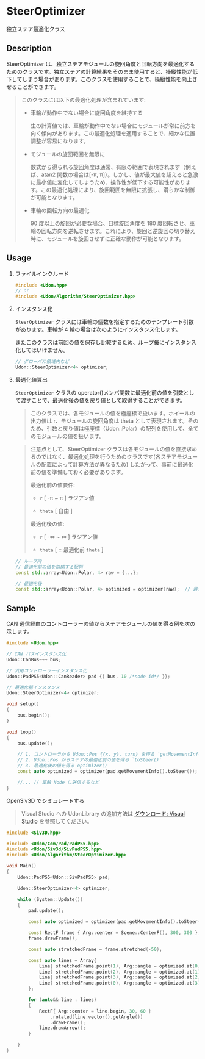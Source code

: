 # SteerOptimizer

独立ステア最適化クラス

## Description

SteerOptimizer は、独立ステアモジュールの旋回角度と回転方向を最適化するためのクラスです。独立ステアの計算結果をそのまま使用すると、操縦性能が低下してしまう場合があります。このクラスを使用することで、操縦性能を向上させることができます。

> このクラスには以下の最適化処理が含まれています:
>
> -   車輪が動作中でない場合に旋回角度を維持する
>
>     生の計算値では、車輪が動作中でない場合にモジュールが常に前方を向く傾向があります。この最適化処理を適用することで、細かな位置調整が容易になります。
>
> -   モジュールの旋回範囲を無限に
>
>     数式から得られる旋回角度は通常、有限の範囲で表現されます（例えば、atan2 関数の場合は[-π, π]）。しかし、値が最大値を超えると急激に最小値に変化してしまうため、操作性が低下する可能性があります。この最適化処理により、旋回範囲を無限に拡張し、滑らかな制御が可能となります。
>
> -   車輪の回転方向の最適化
>
>     90 度以上の旋回が必要な場合、目標旋回角度を 180 度回転させ、車輪の回転方向を逆転させます。これにより、旋回と逆旋回の切り替え時に、モジュールを旋回させずに正確な動作が可能となります。

## Usage

1. ファイルインクルード

    ```cpp
    #include <Udon.hpp>
    // or
    #include <Udon/Algorithm/SteerOptimizer.hpp>
    ```

2. インスタンス化

    `SteerOptimizer` クラスには車輪の個数を指定するためのテンプレート引数があります。車輪が 4 輪の場合は次のようにインスタンス化します。

    またこのクラスは前回の値を保存し比較するため、ループ毎にインスタンス化してはいけません。

    ```cpp
    // グローバル領域内など
    Udon::SteerOptimizer<4> optimizer;
    ```

3. 最適化値算出

    `SteerOptimizer` クラスの operator()メンバ関数に最適化前の値を引数として渡すことで、最適化後の値を戻り値として取得することができます。

    > このクラスでは、各モジュールの値を極座標で扱います。ホイールの出力値は r、モジュールの旋回角度は theta として表現されます。そのため、引数と戻り値は極座標（Udon::Polar）の配列を使用して、全てのモジュールの値を扱います。

    > 注意点として、SteerOptimizer クラスは各モジュールの値を直接求めるのではなく、最適化処理を行うためのクラスです(各ステアモジュールの配置によって計算方法が異なるため) したがって、事前に最適化前の値を準備しておく必要があります。
    >
    > 最適化前の値要件:
    >
    > - `r` [ -π ~ π ] ラジアン値
    >
    > - `theta` [ 自由 ]
    >
    > 最適化後の値:
    >
    > - `r` [ -∞ ~ ∞ ] ラジアン値
    >
    > - `theta` [ ± 最適化前 `theta` ]

    ```cpp
    // ループ内
    // 最適化前の値を格納する配列
    const std::array<Udon::Polar, 4> raw = {...};

    // 最適化後
    const std::array<Udon::Polar, 4> optimized = optimizer(raw);  // 最適化後の値を取得
    ```

## Sample

CAN 通信経由のコントローラーの値からステアモジュールの値を得る例を次の示します。

```cpp
#include <Udon.hpp>

// CAN バスインスタンス化
Udon::CanBus~~~ bus;

// 汎用コントローラーインスタンス化
Udon::PadPS5<Udon::CanReader> pad {{ bus, 10 /*node id*/ }};

// 最適化器インスタンス
Udon::SteerOptimizer<4> optimizer;

void setup()
{
    bus.begin();
}

void loop()
{
    bus.update();

    // 1. コントローラから Udon::Pos {{x, y}, turn} を得る `getMovementInfo()`
    // 2. Udon::Pos からステアの最適化前の値を得る `toSteer()`
    // 3. 最適化後の値を得る optimizer()
    const auto optimized = optimizer(pad.getMovementInfo().toSteer());

    //... // 車輪 Node に送信するなど
}
```

OpenSiv3D でシミュレートする

> Visual Studio への UdonLibrary の追加方法は [ダウンロード: Visual Studio](./../../README.md) を参照してください。

```cpp
#include <Siv3D.hpp>

#include <Udon/Com/Pad/PadPS5.hpp>
#include <Udon/Siv3d/SivPadPS5.hpp>
#include <Udon/Algorithm/SteerOptimizer.hpp>

void Main()
{
    Udon::PadPS5<Udon::SivPadPS5> pad;

    Udon::SteerOptimizer<4> optimizer;

    while (System::Update())
    {
        pad.update();

        const auto optimized = optimizer(pad.getMovementInfo().toSteer());

        const RectF frame { Arg::center = Scene::CenterF(), 300, 300 };
        frame.drawFrame();

        const auto stretchedFrame = frame.stretched(-50);

        const auto lines = Array{
            Line{ stretchedFrame.point(1), Arg::angle = optimized.at(0).theta, optimized.at(0).r + 0.000000001 },
            Line{ stretchedFrame.point(2), Arg::angle = optimized.at(1).theta, optimized.at(1).r + 0.000000001 },
            Line{ stretchedFrame.point(3), Arg::angle = optimized.at(2).theta, optimized.at(2).r + 0.000000001 },
            Line{ stretchedFrame.point(0), Arg::angle = optimized.at(3).theta, optimized.at(3).r + 0.000000001 }
        };

        for (auto&& line : lines)
        {
            RectF{ Arg::center = line.begin, 30, 60 }
                .rotated(line.vector().getAngle())
                .drawFrame();
            line.drawArrow();
        }

    }
}
```
